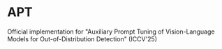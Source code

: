 # APT
Official implementation for "Auxiliary Prompt Tuning of Vision-Language Models for Out-of-Distribution Detection" (ICCV'25)
